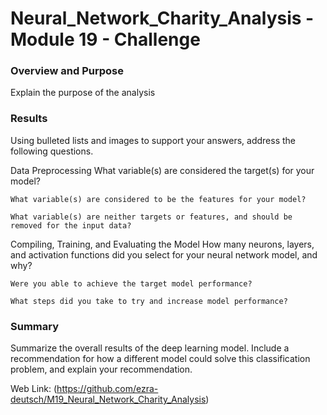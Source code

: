 # Neural_Network_Charity_Analysis - Module 19 - Challenge

### Overview and Purpose

Explain the purpose of the analysis

### Results

Using bulleted lists and images to support your answers, address the following questions.

Data Preprocessing
	What variable(s) are considered the target(s) for your model?

	What variable(s) are considered to be the features for your model?

	What variable(s) are neither targets or features, and should be removed for the input data?

Compiling, Training, and Evaluating the Model
	How many neurons, layers, and activation functions did you select for your neural network model, and why?

	Were you able to achieve the target model performance?

	What steps did you take to try and increase model performance?

### Summary

Summarize the overall results of the deep learning model. Include a recommendation for how a different model could solve this classification problem, and explain your recommendation.


Web Link: (https://github.com/ezra-deutsch/M19_Neural_Network_Charity_Analysis)